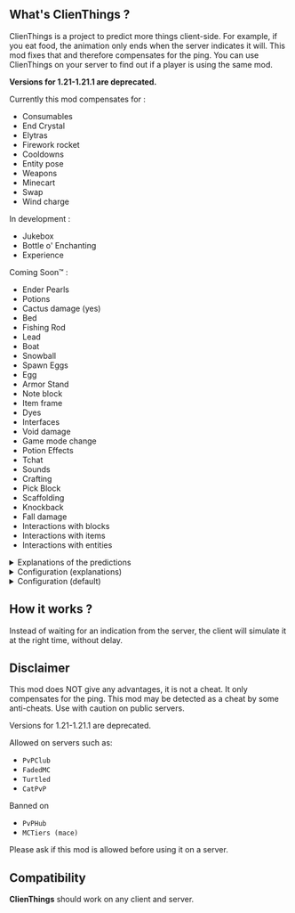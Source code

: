 ## What's ClienThings ?
ClienThings is a project to predict more things client-side.
For example, if you eat food, the animation only ends when the server indicates it will.
This mod fixes that and therefore compensates for the ping.
You can use ClienThings on your server to find out if a player is using the same mod.

**Versions for 1.21-1.21.1 are deprecated.**

Currently this mod compensates for :
- Consumables
- End Crystal
- Elytras
- Firework rocket
- Cooldowns
- Entity pose
- Weapons
- Minecart
- Swap
- Wind charge

In development :
- Jukebox
- Bottle o' Enchanting
- Experience

Coming Soon™ :
- Ender Pearls
- Potions
- Cactus damage (yes)
- Bed
- Fishing Rod
- Lead
- Boat
- Snowball
- Spawn Eggs
- Egg
- Armor Stand
- Note block
- Item frame
- Dyes
- Interfaces
- Void damage
- Game mode change
- Potion Effects
- Tchat
- Sounds
- Crafting
- Pick Block
- Scaffolding
- Knockback
- Fall damage
- Interactions with blocks
- Interactions with items
- Interactions with entities

<details>
<summary>Explanations of the predictions</summary>

> Consumables

Allows consumption to be completed without delay

> Cooldowns

Removes server-imposed cooldowns (on enderpearls, chorus fruit, etc.)
The client side one remains applied

> End Crystal

Allows crystals to be spawned and destroyed immediately.
Since some servers don't have server-side compensation software, this also allows real crystals to be automatically destroyed upon reception if they were previously destroyed in their client-side state only.
Compatible with servers using Faster Crystals.

> Elytras

Allows you to stop flying without delay

> Firework rocket

Allows you to use a firework rocket without delay when flying in elytra

> Minecarts

Allows minecarts to be spawned without delay (if experimental setting is enabled you can ride it without delay)

> Entity pose

Removes server-imposed poses (flying, sneaking...)

> Swap

Predicts the swap of items between the main and secondary hand
(only works if experimental setting is enabled)

> Weapons

Throw tridents client-side
Finish loading crossbows without delay

> Wind Charge

Launches wind-charges client-side and makes them destroy themselves at maximum height + 30 (as in vanilla)


</details>



<details>
<summary>Configuration (explanations)</summary>
  
- enabled : Enables or disables the option
- optout : Enables or disables the opt-out
- debug : Enables or disables debug mode
- experimental : Enables or disables experimental options
- defaultPing : Default ping
- servers : Allows you to select which server type the given option should work on. CUSTOM / MODDED / PLUGIN / VANILLA
- autoAttack : Automatically destroys a entity when received if a client-side entity located in the exact same location was previously destroyed (especially for crystals)
- bypassRequiredAiming : Ignores certain conditions such as range, item usage (shield/consumable) or aiming when using autoAttack
- maxDistance : Maximum distance in blocks between server-side and client-side actions to bind (prevents unwanted server actions from being considered true by the client)
- hasFasterCrystals : Indicates which server types have a faster crystal by default
</details>


<details>
<summary>Configuration (default)</summary>
  
```
{
  "enabled": true,
  "optout": true,
  "debug": false,
  "experimental": false,
  "defaultPing": 75,
  "consumables": {
    "enabled": true,
    "servers": {
      "CUSTOM": true,
      "MODDED": true,
      "PLUGIN": true,
      "VANILLA": true
    },
    "maxDistance": 2.0
  },
  "cooldowns": {
    "enabled": true,
    "servers": {
      "CUSTOM": true,
      "MODDED": true,
      "PLUGIN": true,
      "VANILLA": true
    }
  },
  "crystals": {
    "enabled": true,
    "servers": {
      "CUSTOM": true,
      "MODDED": true,
      "PLUGIN": true,
      "VANILLA": true
    },
    "autoAttack": {
      "enabled": true,
      "servers": {
        "CUSTOM": false,
        "MODDED": true,
        "PLUGIN": true,
        "VANILLA": true
      },
      "bypassRequiredAiming": {
        "enabled": true,
        "servers": {
          "CUSTOM": false,
          "MODDED": true,
          "PLUGIN": false,
          "VANILLA": true
        }
      }
    },
    "hasFasterCrystals": {
      "enabled": true,
      "servers": {
        "CUSTOM": true,
        "MODDED": false,
        "PLUGIN": false,
        "VANILLA": false
      }
    }
  },
  "elytras": {
    "enabled": true,
    "servers": {
      "CUSTOM": false,
      "MODDED": true,
      "PLUGIN": true,
      "VANILLA": true
    }
  },
  "firework": {
    "enabled": true,
    "servers": {
      "CUSTOM": true,
      "MODDED": true,
      "PLUGIN": true,
      "VANILLA": true
    },
    "maxDistance": 3.0
  },
  "jukebox": {
    "enabled": false,
    "servers": {
      "CUSTOM": true,
      "MODDED": true,
      "PLUGIN": true,
      "VANILLA": true
    }
  },
  "minecart": {
    "enabled": true,
    "servers": {
      "CUSTOM": true,
      "MODDED": true,
      "PLUGIN": true,
      "VANILLA": true
    }
  },
  "pose": {
    "enabled": true,
    "servers": {
      "CUSTOM": true,
      "MODDED": true,
      "PLUGIN": true,
      "VANILLA": true
    }
  },
  "swap": {
    "enabled": true,
    "servers": {
      "CUSTOM": true,
      "MODDED": true,
      "PLUGIN": true,
      "VANILLA": true
    }
  },
  "weapons": {
    "enabled": true,
    "servers": {
      "CUSTOM": true,
      "MODDED": true,
      "PLUGIN": true,
      "VANILLA": true
    },
    "crossbow": {
      "enabled": true,
      "servers": {
        "CUSTOM": true,
        "MODDED": true,
        "PLUGIN": true,
        "VANILLA": true
      }
    },
    "trident": {
      "enabled": true,
      "servers": {
        "CUSTOM": true,
        "MODDED": true,
        "PLUGIN": true,
        "VANILLA": true
      },
      "maxDistance": 3.0
    }
  },
  "windcharge": {
    "enabled": true,
    "servers": {
      "CUSTOM": true,
      "MODDED": true,
      "PLUGIN": true,
      "VANILLA": true
    },
    "maxDistance": 3.0
  }
}
```

</details>

## How it works ?
Instead of waiting for an indication from the server, the client will simulate it at the right time, without delay.

## Disclaimer
This mod does NOT give any advantages, it is not a cheat. It only compensates for the ping.
This mod may be detected as a cheat by some anti-cheats. Use with caution on public servers.

Versions for 1.21-1.21.1 are deprecated.

Allowed on servers such as:
- `PvPClub`
- `FadedMC`
- `Turtled`
- `CatPvP`

Banned on
- `PvPHub`
- `MCTiers (mace)`

Please ask if this mod is allowed before using it on a server.

## Compatibility
**ClienThings** should work on any client and server.
